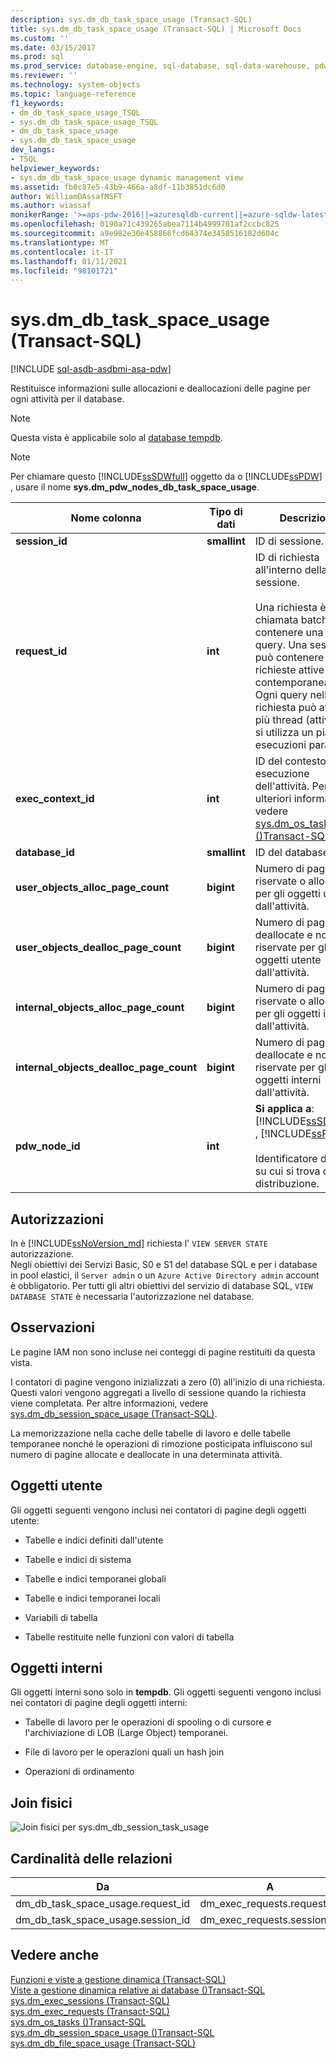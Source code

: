 ```yaml
---
description: sys.dm_db_task_space_usage (Transact-SQL)
title: sys.dm_db_task_space_usage (Transact-SQL) | Microsoft Docs
ms.custom: ''
ms.date: 03/15/2017
ms.prod: sql
ms.prod_service: database-engine, sql-database, sql-data-warehouse, pdw
ms.reviewer: ''
ms.technology: system-objects
ms.topic: language-reference
f1_keywords:
- dm_db_task_space_usage_TSQL
- sys.dm_db_task_space_usage_TSQL
- dm_db_task_space_usage
- sys.dm_db_task_space_usage
dev_langs:
- TSQL
helpviewer_keywords:
- sys.dm_db_task_space_usage dynamic management view
ms.assetid: fb0c87e5-43b9-466a-a8df-11b3851dc6d0
author: WilliamDAssafMSFT
ms.author: wiassaf
monikerRange: '>=aps-pdw-2016||=azuresqldb-current||=azure-sqldw-latest||>=sql-server-2016||>=sql-server-linux-2017||=azuresqldb-mi-current'
ms.openlocfilehash: 0190a71c439265abea7114b4999781af2ccbc825
ms.sourcegitcommit: a9e982e30e458866fcd64374e3458516182d604c
ms.translationtype: MT
ms.contentlocale: it-IT
ms.lasthandoff: 01/11/2021
ms.locfileid: "98101721"
---
```

# <a name="sysdm_db_task_space_usage-transact-sql"></a>sys.dm_db_task_space_usage (Transact-SQL)
[!INCLUDE [sql-asdb-asdbmi-asa-pdw](../../includes/applies-to-version/sql-asdb-asdbmi-asa-pdw.md)]

  Restituisce informazioni sulle allocazioni e deallocazioni delle pagine per ogni attività per il database.  
  
> [!NOTE]  
>  Questa vista è applicabile solo al [database tempdb](../../relational-databases/databases/tempdb-database.md).  
  
> [!NOTE]  
>  Per chiamare questo [!INCLUDE[ssSDWfull](../../includes/sssdwfull-md.md)] oggetto da o [!INCLUDE[ssPDW](../../includes/sspdw-md.md)] , usare il nome **sys.dm_pdw_nodes_db_task_space_usage**.  
  
|Nome colonna|Tipo di dati|Descrizione|  
|-----------------|---------------|-----------------|  
|**session_id**|**smallint**|ID di sessione.|  
|**request_id**|**int**|ID di richiesta all'interno della sessione.<br /><br /> Una richiesta è anche chiamata batch e può contenere una o più query. Una sessione può contenere più richieste attive contemporaneamente. Ogni query nella richiesta può avviare più thread (attività), se si utilizza un piano di esecuzioni parallele.|  
|**exec_context_id**|**int**|ID del contesto di esecuzione dell'attività. Per ulteriori informazioni, vedere [sys.dm_os_tasks &#40;&#41;Transact-SQL ](../../relational-databases/system-dynamic-management-views/sys-dm-os-tasks-transact-sql.md).|  
|**database_id**|**smallint**|ID del database.|  
|**user_objects_alloc_page_count**|**bigint**|Numero di pagine riservate o allocate per gli oggetti utente dall'attività.|  
|**user_objects_dealloc_page_count**|**bigint**|Numero di pagine deallocate e non più riservate per gli oggetti utente dall'attività.|  
|**internal_objects_alloc_page_count**|**bigint**|Numero di pagine riservate o allocate per gli oggetti interni dall'attività.|  
|**internal_objects_dealloc_page_count**|**bigint**|Numero di pagine deallocate e non più riservate per gli oggetti interni dall'attività.|  
|**pdw_node_id**|**int**|**Si applica a**: [!INCLUDE[ssSDWfull](../../includes/sssdwfull-md.md)] , [!INCLUDE[ssPDW](../../includes/sspdw-md.md)]<br /><br /> Identificatore del nodo su cui si trova questa distribuzione.|  
  
## <a name="permissions"></a>Autorizzazioni

In è [!INCLUDE[ssNoVersion_md](../../includes/ssnoversion-md.md)] richiesta l' `VIEW SERVER STATE` autorizzazione.   
Negli obiettivi dei Servizi Basic, S0 e S1 del database SQL e per i database in pool elastici, il `Server admin` o un `Azure Active Directory admin` account è obbligatorio. Per tutti gli altri obiettivi del servizio di database SQL, `VIEW DATABASE STATE` è necessaria l'autorizzazione nel database.   

## <a name="remarks"></a>Osservazioni  
 Le pagine IAM non sono incluse nei conteggi di pagine restituiti da questa vista.  
  
 I contatori di pagine vengono inizializzati a zero (0) all'inizio di una richiesta. Questi valori vengono aggregati a livello di sessione quando la richiesta viene completata. Per altre informazioni, vedere [sys.dm_db_session_space_usage &#40;Transact-SQL&#41;](../../relational-databases/system-dynamic-management-views/sys-dm-db-session-space-usage-transact-sql.md).  
  
 La memorizzazione nella cache delle tabelle di lavoro e delle tabelle temporanee nonché le operazioni di rimozione posticipata influiscono sul numero di pagine allocate e deallocate in una determinata attività.  
  
## <a name="user-objects"></a>Oggetti utente  
 Gli oggetti seguenti vengono inclusi nei contatori di pagine degli oggetti utente:  
  
-   Tabelle e indici definiti dall'utente  
  
-   Tabelle e indici di sistema  
  
-   Tabelle e indici temporanei globali  
  
-   Tabelle e indici temporanei locali  
  
-   Variabili di tabella  
  
-   Tabelle restituite nelle funzioni con valori di tabella  
  
## <a name="internal-objects"></a>Oggetti interni  
 Gli oggetti interni sono solo in **tempdb**. Gli oggetti seguenti vengono inclusi nei contatori di pagine degli oggetti interni:  
  
-   Tabelle di lavoro per le operazioni di spooling o di cursore e l'archiviazione di LOB (Large Object) temporanei.  
  
-   File di lavoro per le operazioni quali un hash join  
  
-   Operazioni di ordinamento  
  
## <a name="physical-joins"></a>Join fisici  
 ![Join fisici per sys.dm_db_session_task_usage](../../relational-databases/system-dynamic-management-views/media/join-dm-db-task-space-usage-1.gif "Join fisici per sys.dm_db_session_task_usage")  
  
## <a name="relationship-cardinalities"></a>Cardinalità delle relazioni  
  
|Da|A|Relationship|  
|----------|--------|------------------|  
|dm_db_task_space_usage.request_id|dm_exec_requests.request_id|Uno-a-uno|  
|dm_db_task_space_usage.session_id|dm_exec_requests.session_id|Uno-a-uno|  
  
## <a name="see-also"></a>Vedere anche  
 [Funzioni e viste a gestione dinamica &#40;Transact-SQL&#41;](~/relational-databases/system-dynamic-management-views/system-dynamic-management-views.md)   
 [Viste a gestione dinamica relative ai database &#40;&#41;Transact-SQL ](../../relational-databases/system-dynamic-management-views/database-related-dynamic-management-views-transact-sql.md)   
 [sys.dm_exec_sessions &#40;Transact-SQL&#41;](../../relational-databases/system-dynamic-management-views/sys-dm-exec-sessions-transact-sql.md)   
 [sys.dm_exec_requests &#40;Transact-SQL&#41;](../../relational-databases/system-dynamic-management-views/sys-dm-exec-requests-transact-sql.md)   
 [sys.dm_os_tasks &#40;&#41;Transact-SQL ](../../relational-databases/system-dynamic-management-views/sys-dm-os-tasks-transact-sql.md)   
 [sys.dm_db_session_space_usage &#40;&#41;Transact-SQL ](../../relational-databases/system-dynamic-management-views/sys-dm-db-session-space-usage-transact-sql.md)   
 [sys.dm_db_file_space_usage &#40;Transact-SQL&#41;](../../relational-databases/system-dynamic-management-views/sys-dm-db-file-space-usage-transact-sql.md)  
  
  


